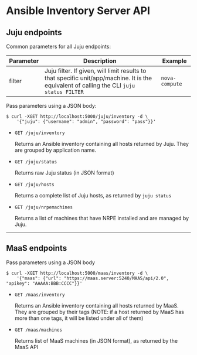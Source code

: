 # Ansible Inventory Server API

## Juju endpoints

Common parameters for all Juju endpoints:

| Parameter  | Description                                                                                                                                  | Example                                   |
|------------|----------------------------------------------------------------------------------------------------------------------------------------------|-------------------------------------------|
| filter     | Juju filter. If given, will limit results to that specific unit/app/machine. It is the equivalent of calling the CLI `juju status FILTER`    | `nova-compute`                            |

Pass parameters using a JSON body:

```
$ curl -XGET http://localhost:5000/juju/inventory -d \
    '{"juju": {"username": "admin", "password": "pass"}}'
```

*   `GET /juju/inventory`

    Returns an Ansible inventory containing all hosts returned by Juju.
    They are grouped by application name.

*   `GET /juju/status`

    Returns raw Juju status (in JSON format)

*   `GET /juju/hosts`

    Returns a complete list of Juju hosts, as returned by `juju status`

*   `GET /juju/nrpemachines`

    Returns a list of machines that have NRPE installed and are managed
    by Juju.


---

## MaaS endpoints

Pass parameters using a JSON body

```
$ curl -XGET http://localhost:5000/maas/inventory -d \
    '{"maas": {"url": "https://maas.server:5240/MAAS/api/2.0", "apikey": "AAAAA:BBB:CCCC"}}'
```

*   `GET /maas/inventory`

    Returns an Ansible inventory containing all hosts returned by MaaS.
    They are grouped by their tags (NOTE: if a host returned by MaaS
    has more than one tags, it will be listed under all of them)

*   `GET /maas/machines`

    Returns list of MaaS machines (in JSON format), as returned by the
    MaaS API
